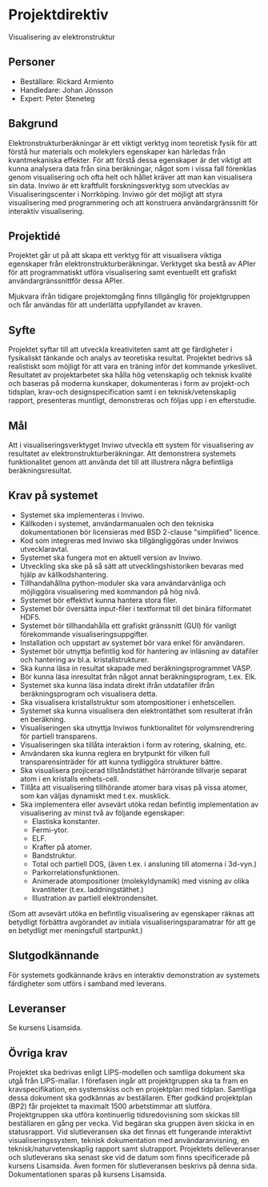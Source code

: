 # Projektdirektiv

Visualisering av elektronstruktur

## Personer
* Beställare: Rickard Armiento
* Handledare: Johan Jönsson
* Expert: Peter Steneteg

## Bakgrund
Elektronstrukturberäkningar är ett viktigt verktyg inom teoretisk fysik 
för att förstå hur materials och molekylers egenskaper kan härledas från 
kvantmekaniska effekter. För att förstå dessa egenskaper är det viktigt att 
kunna analysera data från sina beräkningar, något som i vissa fall förenklas 
genom visualisering och ofta helt och hållet kräver att man kan visualisera 
sin data. Inviwo är ett kraftfullt forskningsverktyg som utvecklas av 
Visualiseringscenter i Norrköping. Inviwo gör det möjligt att styra 
visualisering med programmering och att konstruera användargränssnitt 
för interaktiv visualisering.

## Projektidé
Projektet går ut på att skapa ett verktyg för att visualisera viktiga egenskaper 
från elektronstrukturberäkningar. Verktyget ska bestå av APIer för att programmatiskt 
utföra visualisering samt eventuellt ett grafiskt användargränssnittför dessa APIer.

Mjukvara ifrån tidigare projektomgång finns tillgänglig för projektgruppen och får
användas för att underlätta uppfyllandet av kraven. 

## Syfte
Projektet syftar till att utveckla kreativiteten samt att ge färdigheter i
fysikaliskt tänkande och analys av teoretiska resultat. Projektet bedrivs 
så realistiskt som möjligt för att vara en träning inför det kommande yrkeslivet. 
Resultatet av projektarbetet ska hålla hög vetenskaplig och teknisk kvalité och 
baseras på moderna kunskaper, dokumenteras i form av projekt-och tidsplan, 
krav-och designspecification samt i en teknisk/vetenskaplig rapport, 
presenteras muntligt, demonstreras och följas upp i en efterstudie.

## Mål
Att i visualiseringsverktyget Inviwo utveckla ett system för visualisering 
av resultatet av elektronstrukturberäkningar. Att demonstrera systemets 
funktionalitet genom att använda det till att illustrera några befintliga 
beräkningsresultat.

## Krav på systemet
- Systemet ska implementeras i Inviwo. 
- Källkoden i systemet, användarmanualen och den tekniska dokumentationen bör licensieras med BSD 2-clause "simplified" licence.
- Kod som integreras med Inviwo ska tillgängliggöras under Inviwos utvecklaravtal.
- Systemet ska fungera mot en aktuell version av Inviwo.
- Utveckling ska ske på så sätt att utvecklingshistoriken bevaras med hjälp av källkodshantering.
- Tillhandahållna python-moduler ska vara användarvänliga och möjliggöra visualisering med kommandon på hög nivå.
- Systemet bör effektivt kunna hantera stora filer.
- Systemet bör översätta input-filer i textformat till det binära filformatet HDF5. 
- Systemet bör tillhandahålla ett grafiskt gränssnitt (GUI) för vanligt förekommande visualiseringsuppgifter.
- Installation och uppstart av systemet bör vara enkel för användaren.
- Systemet bör utnyttja befintlig kod för hantering av inläsning av datafiler och hantering av bl.a. kristallstrukturer. 
- Ska kunna läsa in resultat skapade med beräkningsprogrammet VASP.
- Bör kunna läsa inresultat från något annat beräkningsprogram, t.ex. Elk.
- Systemet ska kunna läsa indata direkt ifrån utdatafiler ifrån beräkningsprogram och visualisera detta.
- Ska visualisera kristallstruktur som atompositioner i enhetscellen.
- Systemet ska kunna visualisera den elektrontäthet som resulterat ifrån en beräkning. 
- Visualiseringen ska utnyttja Inviwos funktionalitet för volymsrendrering för partiell transparens.
- Visualiseringen ska tillåta interaktion i form av rotering, skalning, etc. 
- Användaren ska kunna reglera en brytpunkt för vilken full transparensinträder för att kunna tydliggöra 
  strukturer bättre.
- Ska visualisera projicerad tillståndstäthet härrörande tillvarje separat atom i en kristalls enhets-cell.
- Tillåta att visualisering tillhörande atomer bara visas på vissa atomer, som kan väljas dynamiskt med 
  t.ex. musklick.
- Ska implementera eller avsevärt utöka redan befintlig implementation av visualisering av minst två av följande egenskaper:
  - Elastiska konstanter.
  - Fermi-ytor.
  - ELF.
  - Krafter på atomer.
  - Bandstruktur.
  - Total och partiell DOS, (även t.ex. i ansluning till atomerna i 3d-vyn.)
  - Parkorrelationsfunktionen.
  - Animerade atompositioner (molekyldynamik) med visning av olika kvantiteter (t.ex. laddningstäthet.)
  - Illustration av partiell elektrondensitet.
  
(Som att avsevärt utöka en befintlig visualisering av egenskaper räknas att betydligt förbättra avgörandet av initiala visualiseringsparamatrar för att ge en betydligt mer meningsfull startpunkt.)

## Slutgodkännande

För systemets godkännande krävs en interaktiv demonstration av systemets färdigheter som utförs
i samband med leverans.

## Leveranser
Se kursens Lisamsida.

## Övriga krav
Projektet ska bedrivas enligt LIPS-modellen och samtliga dokument ska utgå från LIPS-mallar. 
I förefasen ingår att projektgruppen ska ta fram en kravspecifikation, en systemskiss och 
en projektplan med tidplan. Samtliga dessa dokument ska godkännas av beställaren. Efter 
godkänd projektplan (BP2) får projektet ta maximalt 1500 arbetstimmar att slutföra. 
Projektgruppen ska utföra kontinuerlig tidsredovisning som skickas till beställaren en 
gång per vecka. Vid begäran ska gruppen även skicka in en statusrapport. Vid slutleveransen 
ska det finnas ett fungerande interaktivt visualiseringssystem, teknisk dokumentation med 
användaranvisning, en teknisk/naturvetenskaplig rapport samt slutrapport. Projektets delleveranser 
och slutleverans ska senast ske vid de datum som finns specificerade på kursens Lisamsida. Även 
formen för slutleveransen beskrivs på denna sida. Dokumentationen sparas på kursens Lisamsida.



